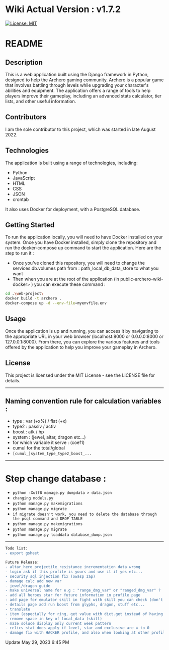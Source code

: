 # Wiki Actual Version : v1.7.2

[![License: MIT](https://img.shields.io/badge/license-MIT-blue.svg)](https://opensource.org/licenses/MIT)

# README
## Description
This is a web application built using the Django framework in Python, designed to help the Archero gaming community. Archero is a popular game that involves battling through levels while upgrading your character's abilities and equipment. The application offers a range of tools to help players improve their gameplay, including an advanced stats calculator, tier lists, and other useful information.

## Contributors
I am the sole contributor to this project, which was started in late August 2022.

## Technologies
The application is built using a range of technologies, including:

- Python
- JavaScript
- HTML
- CSS
- JSON
- crontab

It also uses Docker for deployment, with a PostgreSQL database.

## Getting Started
To run the application locally, you will need to have Docker installed on your system. Once you have Docker installed, simply clone the repository and run the docker-compose up command to start the application.
Here are the step to run it : 
- Once you've cloned this repository, you will need to change the services.db.volumes path from : path_local_db_data_store to what you want
- Then when you are at the root of the application (in public-archero-wiki-docker> ) you can execute these command :
```bash
cd .\web-project\
docker build -t archero .        
docker-compose up -d --env-file=myenvfile.env
```

## Usage
Once the application is up and running, you can access it by navigating to the appropriate URL in your web browser (localhost:8000 or 0.0.0.0:8000 or 127.0.0.1:8000). From there, you can explore the various features and tools offered by the application to help you improve your gameplay in Archero.

## License
This project is licensed under the MIT License - see the LICENSE file for details.


____
## Naming convention rule for calculation variables :
- type : var (+x%) / flat (+x)
- type2 : passiv / activ
- boost : atk / hp
- system : (jewel, altar, dragon etc...)
- for which variable it serve : (coef1)
- cumul for the total/global
- `[cumul_]system_type_type2_boost_...`

___
# Step change database :

- `python -Xutf8 manage.py dumpdata > data.json`
- `changing models.py`
- `python manage.py makemigrations`
- `python manage.py migrate`
- `if migrate doesn't work, you need to delete the database through the psql command and DROP TABLE`
- `python manage.py makemigrations`
- `python manage.py migrate`
- `python manage.py loaddata database_dump.json`
<!-- Remind to fill up the database_dump.json -->
---


```diff
Todo list: 
- export gsheet
```
```diff
Future Release:
- altar_hero_projectile_resistance incrementation data wrong
- login ask if this profile is yours and use it if yes etc...
- security sql injection fix (owasp zap)
- damage calc add new var
- jewel/dragon guide
- make universal name for e.g : "range_dmg_var" or "ranged_dmg_var" ?
- add all heroes star for future information in profile page
- add page for emulator skill in fight with skill you can check (don't forget medals boost)
- details page add run boost from glyphs, dragon, stuff etc...
- translate
- item (especially for ring, get value with dict.get instead of having mythic_boost, titan_tales_boost etc....)
- remove space in key of local_data (skill)
- maze soluce display only current week pattern
- relics stat does apply if level, star and exclusive are = to 0
- damage fix with HACKER profile, and also when looking at other profile, because stats doesn't load
```

Update May 29, 2023 6:45 PM
